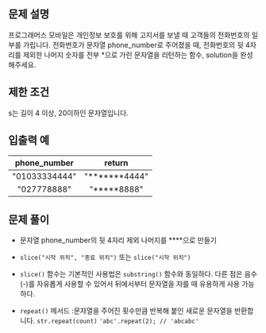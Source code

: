 ## 문제 설명

프로그래머스 모바일은 개인정보 보호를 위해 고지서를 보낼 때 고객들의 전화번호의 일부를 가립니다.
전화번호가 문자열 phone_number로 주어졌을 때, 전화번호의 뒷 4자리를 제외한 나머지 숫자를 전부 \*으로 가린 문자열을 리턴하는 함수, solution을 완성해주세요.

## 제한 조건

s는 길이 4 이상, 20이하인 문자열입니다.

## 입출력 예

| phone_number  |      return      |
| :-----------: | :--------------: |
| "01033334444" | "**\*\*\***4444" |
|  "027778888"  |   "**\***8888"   |

## 문제 풀이

- 문자열 phone_number의 뒷 4자리 제외 나머지를 \*\*\*\*으로 만들기

- `slice("시작 위치", "종료 위치")` 또는 `slice("시작 위치")`

- `slice()` 함수는 기본적인 사용법은 `substring()` 함수와 동일하다. 다른 점은 음수(-)를 자유롭게 사용할 수 있어서 뒤에서부터 문자열을 자를 때 유용하게 사용 가능하다.

- `repeat()` 메서드
  :문자열을 주어진 횟수만큼 반복해 붙인 새로운 문자열을 반환합니다.
  `str.repeat(count)`
  `'abc'.repeat(2); // 'abcabc'`
